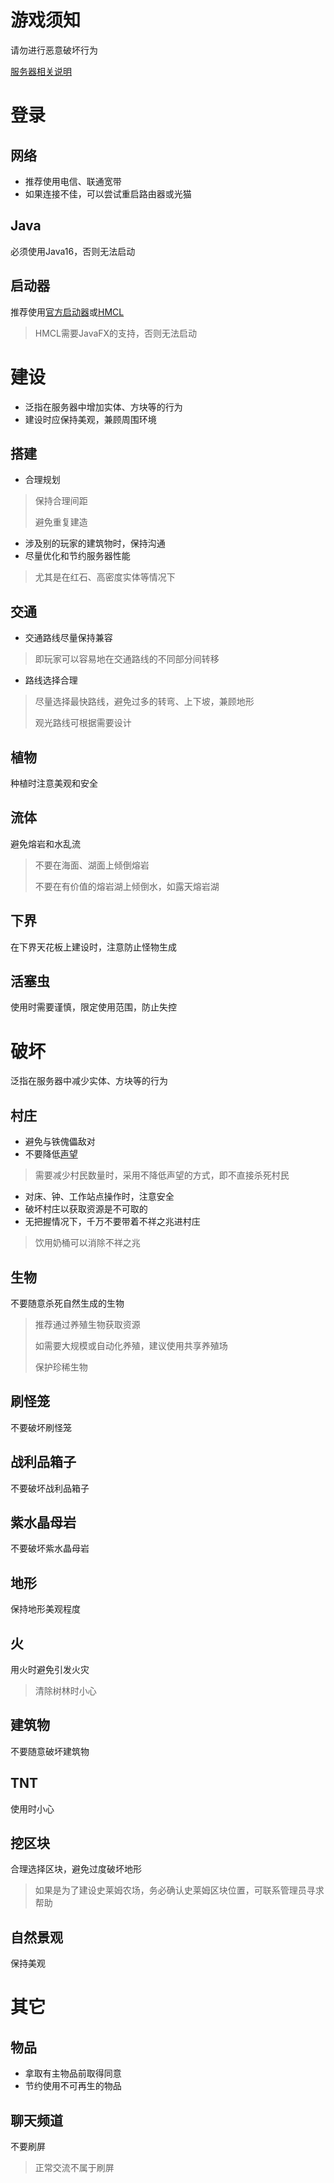 游戏须知
=
请勿进行恶意破坏行为

[服务器相关说明](https://github.com/Kittengarten-Official/Kittengarten/blob/%E4%B8%BB%E5%88%86%E6%94%AF/Minecraft_Java_Edition/Kittengarten.md)
# 登录
## 网络
* 推荐使用电信、联通宽带
* 如果连接不佳，可以尝试重启路由器或光猫
## Java
必须使用Java16，否则无法启动
## 启动器
推荐使用[官方启动器](https://www.minecraft.net/zh-hans)或[HMCL](https://hmcl.huangyuhui.net/)
> HMCL需要JavaFX的支持，否则无法启动
# 建设
* 泛指在服务器中增加实体、方块等的行为
* 建设时应保持美观，兼顾周围环境
## 搭建
* 合理规划
> 保持合理间距
> 
> 避免重复建造
* 涉及别的玩家的建筑物时，保持沟通
* 尽量优化和节约服务器性能
> 尤其是在红石、高密度实体等情况下
## 交通
* 交通路线尽量保持兼容
> 即玩家可以容易地在交通路线的不同部分间转移
* 路线选择合理
> 尽量选择最快路线，避免过多的转弯、上下坡，兼顾地形
> 
> 观光路线可根据需要设计
## 植物
种植时注意美观和安全
## 流体
避免熔岩和水乱流
> 不要在海面、湖面上倾倒熔岩
> 
> 不要在有价值的熔岩湖上倾倒水，如露天熔岩湖
## 下界
在下界天花板上建设时，注意防止怪物生成
## 活塞虫
使用时需要谨慎，限定使用范围，防止失控
# 破坏
泛指在服务器中减少实体、方块等的行为
## 村庄
* 避免与铁傀儡敌对
* 不要降低[声望](https://minecraft.fandom.com/zh/wiki/%E6%9D%91%E5%BA%84#.E5.A3.B0.E6.9C.9B)
> 需要减少村民数量时，采用不降低声望的方式，即不直接杀死村民
* 对床、钟、工作站点操作时，注意安全
* 破坏村庄以获取资源是不可取的
* 无把握情况下，千万不要带着不祥之兆进村庄
> 饮用奶桶可以消除不祥之兆
## 生物
不要随意杀死自然生成的生物
> 推荐通过养殖生物获取资源
> 
> 如需要大规模或自动化养殖，建议使用共享养殖场
> 
> 保护珍稀生物
## 刷怪笼
不要破坏刷怪笼
## 战利品箱子
不要破坏战利品箱子
## 紫水晶母岩
不要破坏紫水晶母岩
## 地形
保持地形美观程度
## 火
用火时避免引发火灾
> 清除树林时小心
## 建筑物
不要随意破坏建筑物
## TNT
使用时小心
## 挖区块
合理选择区块，避免过度破坏地形
> 如果是为了建设史莱姆农场，务必确认史莱姆区块位置，可联系管理员寻求帮助
## 自然景观
保持美观
# 其它
## 物品
* 拿取有主物品前取得同意
* 节约使用不可再生的物品
## 聊天频道
不要刷屏
> 正常交流不属于刷屏
